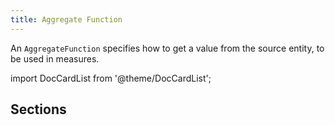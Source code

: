 ```yaml
---
title: Aggregate Function
---
```


An `AggregateFunction` specifies how to get a value from the source entity, to
be used in measures.

import DocCardList from '@theme/DocCardList';

## Sections

<DocCardList />